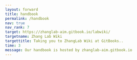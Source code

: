 ```yaml
---
layout: forward
title: handbook
permalink: /handbook
nav: true
nav_rank: 7
target: https://zhanglab-aim.gitbook.io/labwiki/
targetname: Zhang Lab Wiki
targettitle: Taking you to ZhangLab Wiki at GitBooks..
time: 3
message: Our handbook is hosted by zhanglab-aim.gitbook.io
---
```

